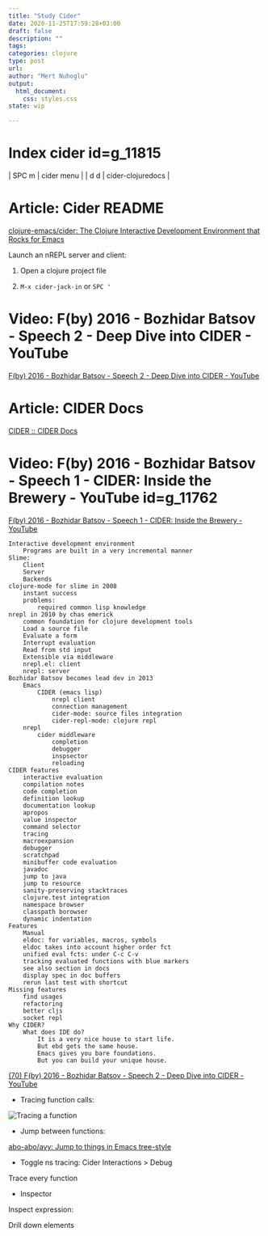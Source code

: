 ```yaml
--- 
title: "Study Cider"
date: 2020-11-25T17:59:28+03:00 
draft: false
description: ""
tags:
categories: clojure
type: post
url:
author: "Mert Nuhoglu"
output:
  html_document:
    css: styles.css
state: wip

---
```


# Index cider id=g_11815

  | SPC m | cider menu        |
  | d d   | cider-clojuredocs |

# Article: Cider README

[clojure-emacs/cider: The Clojure Interactive Development Environment that Rocks for Emacs](https://github.com/clojure-emacs/cider)

Launch an nREPL server and client:

01. Open a clojure project file

02. `M-x cider-jack-in` or `SPC '`

# Video: F(by) 2016 - Bozhidar Batsov - Speech 2 - Deep Dive into CIDER - YouTube

[F(by) 2016 - Bozhidar Batsov - Speech 2 - Deep Dive into CIDER - YouTube](https://www.youtube.com/watch?v=aYA4AAjLfT0)

# Article: CIDER Docs

[CIDER :: CIDER Docs](https://docs.cider.mx/cider/index.html)

# Video: F(by) 2016 - Bozhidar Batsov - Speech 1 - CIDER: Inside the Brewery - YouTube id=g_11762

[F(by) 2016 - Bozhidar Batsov - Speech 1 - CIDER: Inside the Brewery - YouTube](https://www.youtube.com/watch?v=E0rDMM2EEu0)

	Interactive development environment
		Programs are built in a very incremental manner
	Slime:
		Client
		Server
		Backends
	clojure-mode for slime in 2008
		instant success
		problems:
			required common lisp knowledge
	nrepl in 2010 by chas emerick
		common foundation for clojure development tools
		Load a source file
		Evaluate a form
		Interrupt evaluation
		Read from std input
		Extensible via middleware
		nrepl.el: client
		nrepl: server
	Bozhidar Batsov becomes lead dev in 2013
		Emacs
			CIDER (emacs lisp)
				nrepl client
				connection management
				cider-mode: source files integration
				cider-repl-mode: clojure repl
		nrepl
			cider middleware
				completion
				debugger
				inspsector
				reloading
	CIDER features
		interactive evaluation
		compilation notes
		code completion
		definition lookup
		documentation lookup
		apropos
		value inspector
		command selector
		tracing
		macroexpansion
		debugger
		scratchpad
		minibuffer code evaluation
		javadoc
		jump to java
		jump to resource
		sanity-preserving stacktraces
		clojure.test integration
		namespace browser
		classpath borowser
		dynamic indentation
	Features
		Manual
		eldoc: for variables, macros, symbols
		eldoc takes into account higher order fct
		unified eval fcts: under C-c C-v 
		tracking evaluated functions with blue markers
		see also section in docs
		display spec in doc buffers
		rerun last test with shortcut
	Missing features
		find usages
		refactoring 
		better cljs
		socket repl
	Why CIDER?
		What does IDE do?
			It is a very nice house to start life.
			But ebd gets the same house.
			Emacs gives you bare foundations.
			But you can build your unique house.

[(70) F(by) 2016 - Bozhidar Batsov - Speech 2 - Deep Dive into CIDER - YouTube](https://www.youtube.com/watch?v=aYA4AAjLfT0)

- Tracing function calls:

![Tracing a function](/Users/mertnuhoglu/gdrive/keynote_resimler/screencapture/scs20201126_184106.jpg)

- Jump between functions:

[abo-abo/avy: Jump to things in Emacs tree-style](https://github.com/abo-abo/avy)

- Toggle ns tracing: Cider Interactions > Debug

Trace every function

- Inspector

Inspect expression:

Drill down elements


